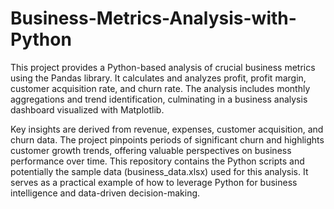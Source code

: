 # Business-Metrics-Analysis-with-Python
This project provides a Python-based analysis of crucial business metrics using the Pandas library. It calculates and analyzes profit, profit margin, customer acquisition rate, and churn rate. The analysis includes monthly aggregations and trend identification, culminating in a business analysis dashboard visualized with Matplotlib.

Key insights are derived from revenue, expenses, customer acquisition, and churn data. The project pinpoints periods of significant churn and highlights customer growth trends, offering valuable perspectives on business performance over time. This repository contains the Python scripts and potentially the sample data (business_data.xlsx) used for this analysis. It serves as a practical example of how to leverage Python for business intelligence and data-driven decision-making.

